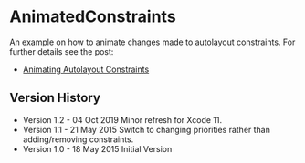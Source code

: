 # AnimatedConstraints


An example on how to animate changes made to autolayout constraints.
For further details see the post:

+ [Animating Autolayout Constraints](https://useyourloaf.com/blog/animating-autolayout-constraints/)

## Version History

+ Version 1.2 - 04 Oct 2019
   Minor refresh for Xcode 11.
+ Version 1.1 - 21 May 2015
   Switch to changing priorities rather than adding/removing constraints.
+ Version 1.0 - 18 May 2015
   Initial Version
